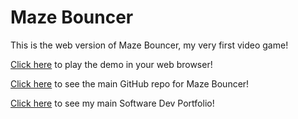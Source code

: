 # Maze Bouncer
This is the web version of Maze Bouncer, my very first video game!

[Click here](https://kobelemon.github.io/maze-bouncer-web/) to play the demo in your web browser!

[Click here](https://github.com/KobeLemon/maze-bouncer) to see the main GitHub repo for Maze Bouncer!

[Click here](https://kobelemon.github.io/software-dev-portfolio/) to see my main Software Dev Portfolio!
